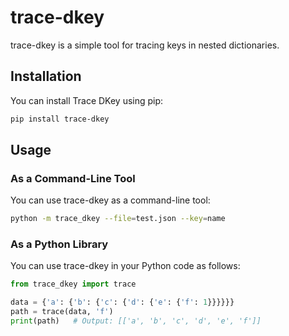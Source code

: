 # trace-dkey

trace-dkey is a simple tool for tracing keys in nested dictionaries.

## Installation

You can install Trace DKey using pip:


```bash
pip install trace-dkey
```

## Usage

### As a Command-Line Tool
You can use trace-dkey as a command-line tool:

```bash
python -m trace_dkey --file=test.json --key=name
```

### As a Python Library

You can use trace-dkey in your Python code as follows:

```python
from trace_dkey import trace

data = {'a': {'b': {'c': {'d': {'e': {'f': 1}}}}}}
path = trace(data, 'f')
print(path)   # Output: [['a', 'b', 'c', 'd', 'e', 'f']]
``` 








